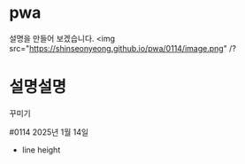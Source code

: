 # pwa
설명을 만들어 보겠습니다. 
<img src="https://shinseonyeong.github.io/pwa/0114/image.png" /?
# 설명설명
꾸미기

#0114
2025년 1월 14일
- line height
